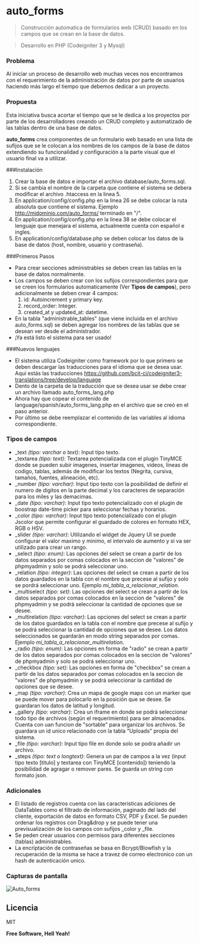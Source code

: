 # auto_forms
> Construcción automatica de formularios web (CRUD) basado en los campos que se crean en la base de datos.

> Desarrollo en PHP (Codeigniter 3 y Mysql)

### Problema
Al iniciar un proceso de desarrollo web muchas veces nos encontramos con el requerimiento de la administración de datos por parte de usuarios haciendo más largo el tiempo que debemos dedicar a un proyecto. 

### Propuesta
Esta iniciativa busca acortar el tiempo que se le dedica a los proyectos por parte de los desarrolladores creando un CRUD completo y automatizado de las tablas dentro de una base de datos.

**auto_forms** crea componentes de un formulario web basado en una lista de sufijos que se le colocan a los nombres de los campos de la base de datos extendiendo su funcionalidad y configuración a la parte visual que el usuario final va a utilizar.

###Instalación
1. Crear la base de datos e importar el archivo database/auto_forms.sql.
2. Si se cambia el nombre de la carpeta que contiene el sistema se debera modificar el archivo .htaccess en la linea 5.
3. En application/config/config.php en la linea 26 se debe colocar la ruta absoluta que contiene el sistema. Ejemplo http://midominio.com/auto_forms/ terminado en "/".
4. En application/config/config.php en la linea 38 se debe colocar el lenguaje que menejara el sistema, actualmente cuenta con español e ingles.
5. En application/config/database.php se deben colocar los datos de la base de datos (host, nombre, usuario y contraseña).

###Primeros Pasos
- Para crear secciones administrables se deben crean las tablas en la base de datos normalmente.
- Los campos se deben crear con los sufijos correspondientes para que se creen los formularios automaticamente (Ver **Tipos de campos**), pero adicionalmente se deben crear 4 campos:
    1. id: Autoincrement y primary key.
    2. record_order: Integer.
    3. created_at y updated_at: datetime.
- En la tabla "administrable_tables" (que viene incluida en el archivo auto_forms.sql) se deben agregar los nombres de las tablas que se desean ver desde el administrador.
- ¡Ya está listo el sistema para ser usado!

###Nuevos lenguajes
- El sistema utiliza Codeigniter como framework por lo que primero se deben descargar las traducciones para el idioma que se desea usar. Aquí estás las traducciones https://github.com/bcit-ci/codeigniter3-translations/tree/develop/language
- Dento de la carpeta de la traducción que se desea usar se debe crear un archivo llamado auto_forms_lang.php
- Ahora hay que copear el contenido de language/spanish/auto_forms_lang.php en el archivo que se creó en el paso anterior.
- Por último se debe reemplazar el contenido de las variables al idioma correspondiente.

### Tipos de campos
- _text *(tipo: varchar o text)*: Input tipo texto.
- _textarea *(tipo: text)*: Textarea potencializada con el plugin TinyMCE donde se pueden subir imagenes, insertar imagenes, videos, lineas de codigo, tablas, además de modificar los textos (Negrita, cursiva, tamaños, fuentes, alineación, etc).
- _number *(tipo: varchar)*: Input tipo texto con la posibilidad de definir el numero de digitos en la parte decimal y los caracteres de separación para los miles y las demacimas.
- _date *(tipo: varchar)*: Input tipo texto potencializado con el plugin de boostrap date-time picker para seleccionar fechas y horarios.
- _color *(tipo: varchar)*: Input tipo texto potencializado con el plugin Jscolor que permite configurar el guardado de colores en formato HEX, RGB o HSV.
- _slider *(tipo: varchar)*: Utilizando el widget de Jquery UI se puede configurar el valor maximo y minimo, el intervalo de aumento y si va ser utilizado para crear un rango.
- _select *(tipo: enum)*: Las opciones del select se crean a partir de los datos separados por comas colocados en la seccion de "valores" de phpmyadmin y solo se podrá seleccionar uno.
- _relation *(tipo: integer)*: Las opciones del select se crean a partir de los datos guardados en la tabla con el nombre que precese al sufijo y solo se pordrá seleccionar uno. Ejemplo *mi_tabla_a_relacionar_relation*.
- _multiselect *(tipo: set)*: Las opciones del select se crean a partir de los datos separados por comas colocados en la seccion de "valores" de phpmyadmin y se podrá seleccionar la cantidad de opciones que se desee.
- _multirelation *(tipo: varchar)*: Las opciones del select se crean a partir de los datos guardados en la tabla con el nombre que precese al sufijo y se podrá seleccionar la cantidad de opciones que se desee. Los datos seleccionados se guardarán en modo string separados por comas. Ejemplo *mi_tabla_a_relacionar_multirelation*.
- _radio *(tipo: enum)*: Las opciones en forma de "radio" se crean a partir de los datos separados por comas colocados en la seccion de "valores" de phpmyadmin y solo se podrá seleccionar uno.
- _checkbox *(tipo: set)*: Las opciones en forma de "checkbox" se crean a partir de los datos separados por comas colocados en la seccion de "valores" de phpmyadmin y se podrá seleccionar la cantidad de opciones que se desee.
- _map *(tipo: varchar)*: Crea un mapa de google maps con un marker que se puede mover para polocarlo en la posición que se desee. Se guardaran los datos de latitud y longitud.
- _gallery *(tipo: varchar)*: Crea un iframe en donde se podrá seleccionar todo tipo de archivos (según el requerimiento) para ser almacenados. Cuenta con uan funcion de "sortable" para organizar los archivos. Se guardara un id unico relacionado con la tabla "Uploads" propia del sistema.
- _file *(tipo: varchar)*: Input tipo file en donde solo se podra añadir un archivo.
- _steps *(tipo: text o longtext)*: Genera un par de campos a la vez (input tipo texto [titulo] y textarea con TinyMCE [contenido]) teniendo la posibilidad de agragar o remover pares. Se guarda un string con formato json.

### Adicionales
- El listado de registros cuenta con las caracteristicas adiciones de DataTables como el filtrado de información, paginado del lado del cliente, exportación de datos en formato CSV, PDF y Excel. Se pueden ordenar los registros con Drag&drop y se puede tener una previsualización de los campos con sufijos _color y _file.
- Se peden crear usuarios con permisos para diferentes secciones (tablas) administrables.
- La encriptación de contraseñas se basa en Bcrypt/Blowfish y la recuperación de la misma se hace a travez de correo electronico con un hash de autenticación unico.

### Capturas de pantalla
![Auto_forms](https://dl.dropboxusercontent.com/u/43961568/auto_forms/Captura%20de%20pantalla%202016-03-20%20a%20las%2012.43.16%20p.m..png "Auto_forms")

Licencia
----

MIT


**Free Software, Hell Yeah!**

